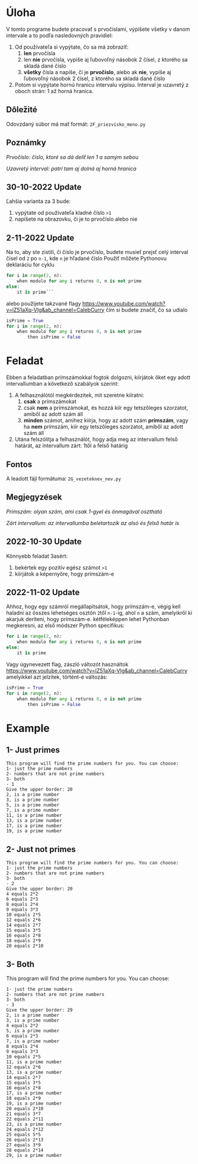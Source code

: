 


# Úloha
V tomto programe budete pracovať s prvočíslami, výpíšete všetky v danom intervale a to podľa nasledovných pravidiel:
 1. Od používateľa si vypýtate, čo sa má zobraziť:
	 1. **len** prvočísla
	 2. len **nie** prvočísla, vypíše aj ľubovoľný násobok 2 čísel, z ktorého sa skladá dané číslo
	 3. **všetky** čísla a napíše, či je **prvočíslo**, alebo ak **nie**, vypíše aj ľubovoľný násobok 2 čísel, z ktorého sa skladá dané číslo
1. Potom si vypýtate hornú hranicu intervalu výpisu. Interval je uzavretý z oboch strán: 1 až horná hranica.
## Dôležité
Odovzdaný súbor má mať formát: `2F_priezvisko_meno.py`
## Poznámky
_Prvočíslo: číslo, ktoré sa dá deliť len 1 a samým sebou_

_Uzavretý interval: patrí tam aj dolná aj horná hranica_

## 30-10-2022 Update
Ľahšia varianta za 3 bude:
1. vypýtate od používateľa kladné číslo `>1`
2. napíšete na obrazovku, či je to prvočíslo alebo nie

## 2-11-2022 Update
Na to, aby ste zistili, či číslo je prvočíslo, budete musieť prejsť celý interval čísel od `2` po `n-1`, kde `n` je hľadané číslo
Použiť môžete Pythonovu deklaráciu for cyklu
```py
for i in range(2, n):
	when modulo for any i returns 0, n is not prime
else:
	it is prime```
```
alebo použijete takzvané flagy https://www.youtube.com/watch?v=lZ51aXq-VIg&ab_channel=CalebCurry čím si budete značiť, čo sa udialo
```py
isPrime = True
for i in range(2, n):
	when modulo for any i returns 0, n is not prime 
		then isPrime = False
```

# Feladat

Ebben a feladatban prímszámokkal fogtok dolgozni, kiírjátok őket egy adott intervallumban a következő szabályok szerint:
 1. A felhasználótól megkérdezitek, mit szeretne kiíratni:
	 1. **csak** a prímszámokat
	 2. csak **nem** a prímszámokat, és hozzá kiír egy tetszőleges szorzatot, amiből az adott szám áll
	 3. **minden** számot, amihez kiírja, hogy az adott szám **prímszám**, vagy ha **nem** prímszám, kiír egy tetszőleges szorzatot, amiből az adott szám áll
1. Utána felszólítja a felhasználót, hogy adja meg az intervallum felső határát, az intervallum zárt: 1től a felső határig
## Fontos
A leadott fájl formátuma: `2G_vezeteknev_nev.py`
## Megjegyzések
_Prímszám: olyan szám, ami csak 1-gyel és önmagával osztható_

_Zárt intervallum: az intervallumba beletartozik az alsó és felső határ is_
## 2022-10-30 Update
Könnyebb feladat 3asért:
1. bekértek egy pozitív egész számot `>1`
2. kiírjátok a képernyőre, hogy prímszám-e

## 2022-11-02 Update
Ahhoz, hogy egy számról megállapítsátok, hogy prímszám-e, végig kell haladni az összes lehetséges osztón `2`től `n-1`-ig, ahol `n` a szám, amelyikről ki akarjuk deríteni, hogy prímszám-e. 
kétféleképpen lehet Pythonban megkeresni, az első módszer Python specifikus:
```py
for i in range(2, n):
	when modulo for any i returns 0, n is not prime
else:
	it is prime
```
Vagy úgynevezett flag, zászló változót használtok https://www.youtube.com/watch?v=lZ51aXq-VIg&ab_channel=CalebCurry amelyikkel azt jelzitek, történt-e változás:
```py
isPrime = True
for i in range(2, n):
	when modulo for any i returns 0, n is not prime 
		then isPrime = False
```

# Example
## 1- Just primes
```
This program will find the prime numbers for you. You can choose:
1- just the prime numbers
2- numbers that are not prime numbers
3- both
- 1
Give the upper border: 20
2, is a prime number
3, is a prime number
5, is a prime number
7, is a prime number
11, is a prime number
13, is a prime number
17, is a prime number
19, is a prime number
```

## 2- Just not primes
```
This program will find the prime numbers for you. You can choose:
1- just the prime numbers
2- numbers that are not prime numbers
3- both
- 2
Give the upper border: 20
4 equals 2*2
6 equals 2*3
8 equals 2*4
9 equals 3*3
10 equals 2*5
12 equals 2*6
14 equals 2*7
15 equals 3*5
16 equals 2*8
18 equals 2*9
20 equals 2*10
```
## 3- Both
This program will find the prime numbers for you. You can choose:
```
1- just the prime numbers
2- numbers that are not prime numbers
3- both
- 3
Give the upper border: 29
2, is a prime number
3, is a prime number
4 equals 2*2
5, is a prime number
6 equals 2*3
7, is a prime number
8 equals 2*4
9 equals 3*3
10 equals 2*5
11, is a prime number
12 equals 2*6
13, is a prime number
14 equals 2*7
15 equals 3*5
16 equals 2*8
17, is a prime number
18 equals 2*9
19, is a prime number
20 equals 2*10
21 equals 3*7
22 equals 2*11
23, is a prime number
24 equals 2*12
25 equals 5*5
26 equals 2*13
27 equals 3*9
28 equals 2*14
29, is a prime number
```
